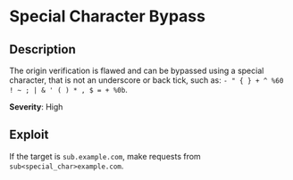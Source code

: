 # Special Character Bypass

## Description
The origin verification is flawed and can be bypassed using a special character, that is not an underscore or back tick, such as: `- " { } + ^ %60 ! ~ ; | & ' ( ) * , $ = + %0b`.

**Severity**: High

## Exploit
If the target is `sub.example.com`, make requests from `sub<special_char>example.com`.

